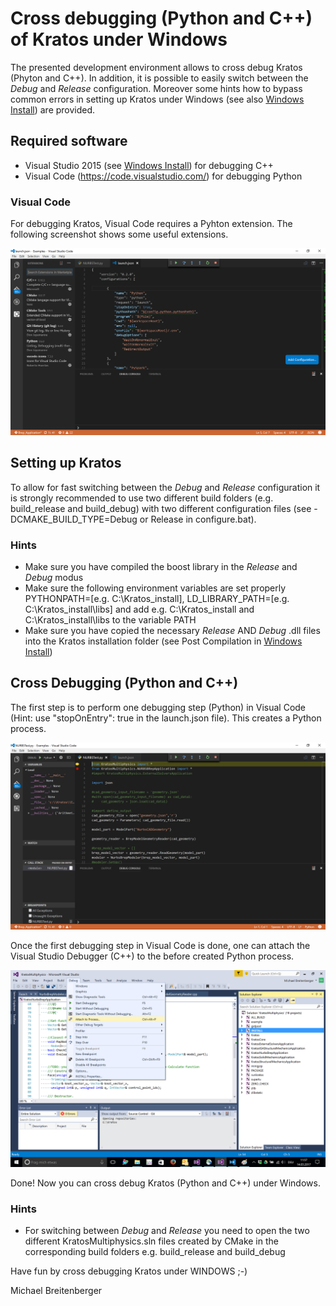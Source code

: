# Cross debugging (Python and C++) of Kratos under Windows
The presented development environment allows to cross debug Kratos (Phyton and C++). In addition, it is possible to easily switch between the _Debug_ and _Release_ configuration. Moreover some hints how to bypass common errors in setting up Kratos under Windows (see also [Windows Install](https://github.com/KratosMultiphysics/Kratos/wiki/Windows-Install)) are provided.

## Required software
* Visual Studio 2015 (see [Windows Install](https://github.com/KratosMultiphysics/Kratos/wiki/Windows-Install)) for debugging C++
* Visual Code (https://code.visualstudio.com/) for debugging Python

### Visual Code
For debugging Kratos, Visual Code requires a Pyhton extension. The following screenshot shows some useful extensions.
 
![Useful Visual Code extensions](https://raw.githubusercontent.com/KratosMultiphysics/Documentation/master/Wiki_files/Home/Extensions.PNG)

## Setting up Kratos
To allow for fast switching between the _Debug_ and _Release_ configuration it is strongly recommended to use two different build folders (e.g. build_release and build_debug) with two different configuration files (see -DCMAKE_BUILD_TYPE=Debug or Release in configure.bat).
### Hints
* Make sure you have compiled the boost library in the _Release_ and _Debug_ modus
* Make sure the following environment variables are set properly PYTHONPATH=[e.g. C:\Kratos_install], LD_LIBRARY_PATH=[e.g. C:\Kratos_install\libs] and add e.g. C:\Kratos_install and C:\Kratos_install\libs to the variable PATH
* Make sure you have copied the necessary _Release_ AND _Debug_ .dll files into the Kratos installation folder (see Post Compilation in [Windows Install](https://github.com/KratosMultiphysics/Kratos/wiki/Windows-Install))

## Cross Debugging (Python and C++)
The first step is to perform one debugging step (Python) in Visual Code (Hint: use "stopOnEntry": true in the launch.json file). This creates a Python process.

![](https://raw.githubusercontent.com/KratosMultiphysics/Documentation/master/Wiki_files/Home/Kratos_VisualCode_Python.PNG)

Once the first debugging step in Visual Code is done, one can attach the Visual Studio Debugger (C++) to the before created Python process.

![](https://raw.githubusercontent.com/KratosMultiphysics/Documentation/master/Wiki_files/Home/Attach_to_process.png)

Done! Now you can cross debug Kratos (Python and C++) under Windows.

### Hints
* For switching between _Debug_ and _Release_ you need to open the two different KratosMultiphysics.sln files created by CMake in the corresponding build folders e.g. build_release and build_debug

Have fun by cross debugging Kratos under WINDOWS ;-)

Michael Breitenberger
